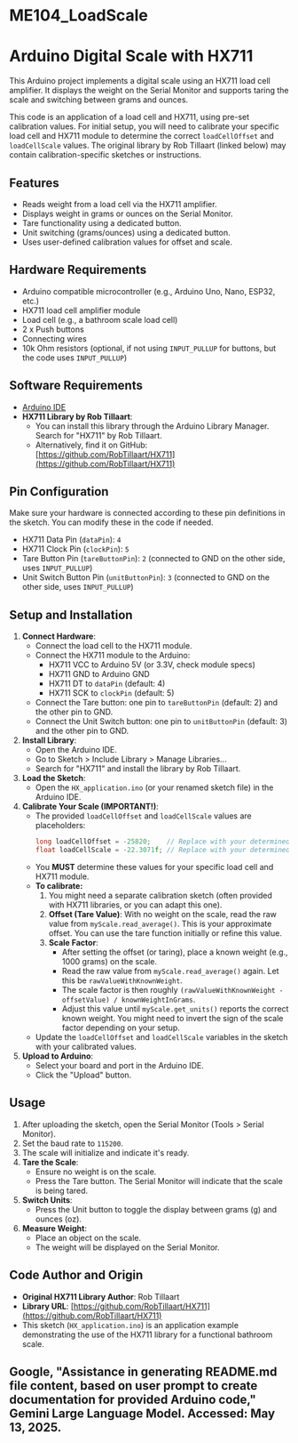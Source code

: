# ME104_LoadScale

# Arduino Digital Scale with HX711

This Arduino project implements a digital scale using an HX711 load cell amplifier. It displays the weight on the Serial Monitor and supports taring the scale and switching between grams and ounces.

This code is an application of a load cell and HX711, using pre-set calibration values. For initial setup, you will need to calibrate your specific load cell and HX711 module to determine the correct `loadCellOffset` and `loadCellScale` values. The original library by Rob Tillaart (linked below) may contain calibration-specific sketches or instructions.

## Features

* Reads weight from a load cell via the HX711 amplifier.
* Displays weight in grams or ounces on the Serial Monitor.
* Tare functionality using a dedicated button.
* Unit switching (grams/ounces) using a dedicated button.
* Uses user-defined calibration values for offset and scale.

## Hardware Requirements

* Arduino compatible microcontroller (e.g., Arduino Uno, Nano, ESP32, etc.)
* HX711 load cell amplifier module
* Load cell (e.g., a bathroom scale load cell)
* 2 x Push buttons
* Connecting wires
* 10k Ohm resistors (optional, if not using `INPUT_PULLUP` for buttons, but the code uses `INPUT_PULLUP`)

## Software Requirements

* [Arduino IDE](https://www.arduino.cc/en/software)
* **HX711 Library by Rob Tillaart**:
    * You can install this library through the Arduino Library Manager. Search for "HX711" by Rob Tillaart.
    * Alternatively, find it on GitHub: [https://github.com/RobTillaart/HX711](https://github.com/RobTillaart/HX711)

## Pin Configuration

Make sure your hardware is connected according to these pin definitions in the sketch. You can modify these in the code if needed.

* HX711 Data Pin (`dataPin`): `4`
* HX711 Clock Pin (`clockPin`): `5`
* Tare Button Pin (`tareButtonPin`): `2` (connected to GND on the other side, uses `INPUT_PULLUP`)
* Unit Switch Button Pin (`unitButtonPin`): `3` (connected to GND on the other side, uses `INPUT_PULLUP`)

## Setup and Installation

1.  **Connect Hardware**:
    * Connect the load cell to the HX711 module.
    * Connect the HX711 module to the Arduino:
        * HX711 VCC to Arduino 5V (or 3.3V, check module specs)
        * HX711 GND to Arduino GND
        * HX711 DT to `dataPin` (default: 4)
        * HX711 SCK to `clockPin` (default: 5)
    * Connect the Tare button: one pin to `tareButtonPin` (default: 2) and the other pin to GND.
    * Connect the Unit Switch button: one pin to `unitButtonPin` (default: 3) and the other pin to GND.
2.  **Install Library**:
    * Open the Arduino IDE.
    * Go to Sketch > Include Library > Manage Libraries...
    * Search for "HX711" and install the library by Rob Tillaart.
3.  **Load the Sketch**:
    * Open the `HX_application.ino` (or your renamed sketch file) in the Arduino IDE.
4.  **Calibrate Your Scale (IMPORTANT!)**:
    * The provided `loadCellOffset` and `loadCellScale` values are placeholders:
        ```cpp
        long loadCellOffset = -25820;    // Replace with your determined offset
        float loadCellScale = -22.3071f; // Replace with your determined scale factor
        ```
    * You **MUST** determine these values for your specific load cell and HX711 module.
    * **To calibrate:**
        1.  You might need a separate calibration sketch (often provided with HX711 libraries, or you can adapt this one).
        2.  **Offset (Tare Value)**: With no weight on the scale, read the raw value from `myScale.read_average()`. This is your approximate offset. You can use the tare function initially or refine this value.
        3.  **Scale Factor**:
            * After setting the offset (or taring), place a known weight (e.g., 1000 grams) on the scale.
            * Read the raw value from `myScale.read_average()` again. Let this be `rawValueWithKnownWeight`.
            * The scale factor is then roughly `(rawValueWithKnownWeight - offsetValue) / knownWeightInGrams`.
            * Adjust this value until `myScale.get_units()` reports the correct known weight. You might need to invert the sign of the scale factor depending on your setup.
    * Update the `loadCellOffset` and `loadCellScale` variables in the sketch with your calibrated values.
5.  **Upload to Arduino**:
    * Select your board and port in the Arduino IDE.
    * Click the "Upload" button.

## Usage

1.  After uploading the sketch, open the Serial Monitor (Tools > Serial Monitor).
2.  Set the baud rate to `115200`.
3.  The scale will initialize and indicate it's ready.
4.  **Tare the Scale**:
    * Ensure no weight is on the scale.
    * Press the Tare button. The Serial Monitor will indicate that the scale is being tared.
5.  **Switch Units**:
    * Press the Unit button to toggle the display between grams (g) and ounces (oz).
6.  **Measure Weight**:
    * Place an object on the scale.
    * The weight will be displayed on the Serial Monitor.

## Code Author and Origin

* **Original HX711 Library Author**: Rob Tillaart
* **Library URL**: [https://github.com/RobTillaart/HX711](https://github.com/RobTillaart/HX711)
* This sketch (`HX_application.ino`) is an application example demonstrating the use of the HX711 library for a functional bathroom scale.


Google, "Assistance in generating README.md file content, based on user prompt to create documentation for provided Arduino code," Gemini Large Language Model. Accessed: May 13, 2025.
---

